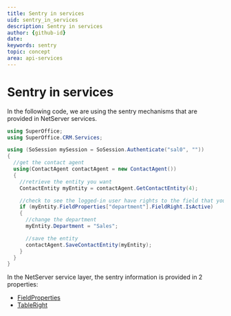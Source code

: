 ```yaml
---
title: Sentry in services
uid: sentry_in_services
description: Sentry in services
author: {github-id}
date:
keywords: sentry
topic: concept
area: api-services
---
```


# Sentry in services

In the following code, we are using the sentry mechanisms that are provided in NetServer services.

```csharp
using SuperOffice;
using SuperOffice.CRM.Services;

using (SoSession mySession = SoSession.Authenticate("sal0", ""))
{
  //get the contact agent
  using(ContactAgent contactAgent = new ContactAgent())
  {
    //retrieve the entity you want
    ContactEntity myEntity = contactAgent.GetContactEntity(4);

    //check to see the logged-in user have rights to the field that you are about to modify
    if (myEntity.FieldProperties["department"].FieldRight.IsActive)
    {
      //change the department
      myEntity.Department = "Sales";

      //save the entity
      contactAgent.SaveContactEntity(myEntity);
    }
  }
}
```

In the NetServer service layer, the sentry information is provided in 2 properties:

* [FieldProperties][1]
* [TableRight][2]

<!-- Referenced links -->
[1]: fieldproperties.md
[2]: tableright.md

